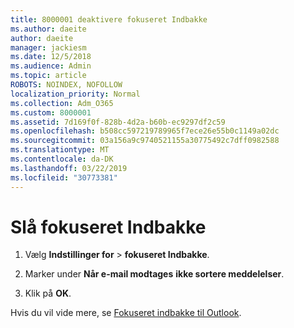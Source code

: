 ```yaml
---
title: 8000001 deaktivere fokuseret Indbakke
ms.author: daeite
author: daeite
manager: jackiesm
ms.date: 12/5/2018
ms.audience: Admin
ms.topic: article
ROBOTS: NOINDEX, NOFOLLOW
localization_priority: Normal
ms.collection: Adm_O365
ms.custom: 8000001
ms.assetid: 7d169f0f-828b-4d2a-b60b-ec9297df2c59
ms.openlocfilehash: b508cc597219789965f7ece26e55b0c1149a02dc
ms.sourcegitcommit: 03a156a9c9740521155a30775492c7dff0982588
ms.translationtype: MT
ms.contentlocale: da-DK
ms.lasthandoff: 03/22/2019
ms.locfileid: "30773381"
---
```

# <a name="turn-off-focused-inbox"></a>Slå fokuseret Indbakke

1. Vælg **Indstillinger for** \> **fokuseret Indbakke**.  
    
2. Marker under **Når e-mail modtages** **ikke sortere meddelelser**.
    
3. Klik på **OK**.
    
Hvis du vil vide mere, se [Fokuseret indbakke til Outlook](https://go.microsoft.com/fwlink/p/?linkid=873108).
  

